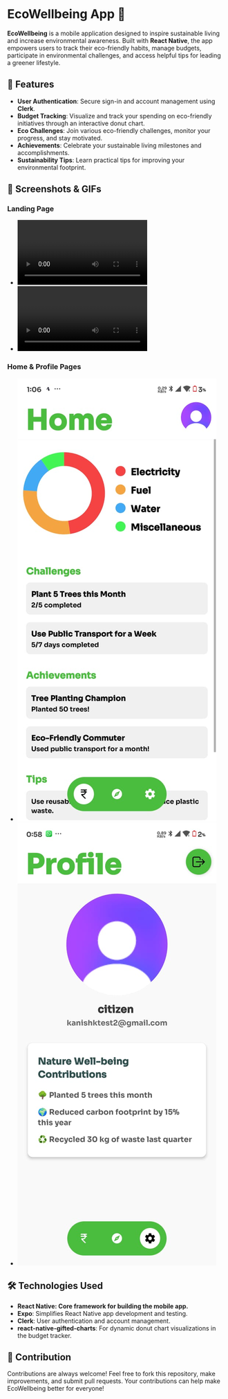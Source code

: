 # EcoWellbeing App 🌿

**EcoWellbeing** is a mobile application designed to inspire sustainable living and increase environmental awareness. Built with **React Native**, the app empowers users to track their eco-friendly habits, manage budgets, participate in environmental challenges, and access helpful tips for leading a greener lifestyle.

## 🌟 Features

- **User Authentication**: Secure sign-in and account management using **Clerk**.
- **Budget Tracking**: Visualize and track your spending on eco-friendly initiatives through an interactive donut chart.
- **Eco Challenges**: Join various eco-friendly challenges, monitor your progress, and stay motivated.
- **Achievements**: Celebrate your sustainable living milestones and accomplishments.
- **Sustainability Tips**: Learn practical tips for improving your environmental footprint.

## 📱 Screenshots & GIFs

### Landing Page

- ![Landing Page GIF 1](./assets/appimg/landingpage.mp4)
- ![Signup Page GIF 2](./assets/appimg/signinpage.mp4)

### Home & Profile Pages

- ![Home Page Screenshot](./assets/appimg/homepage.jpeg)
- ![Profile Page Screenshot](./assets/appimg/profilepage.jpeg)

## 🛠 Technologies Used

- **React Native: Core framework for building the mobile app.**
- **Expo**: Simplifies React Native app development and testing.
- **Clerk**: User authentication and account management.
- **react-native-gifted-charts**: For dynamic donut chart visualizations in the budget tracker.

## 🤝 Contribution

Contributions are always welcome! Feel free to fork this repository, make improvements, and submit pull requests. Your contributions can help make EcoWellbeing better for everyone!
